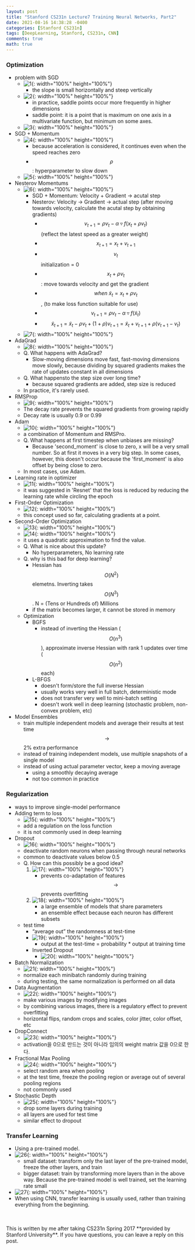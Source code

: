 ```yaml
---
layout: post
title: "Stanford CS231n Lecture7 Training Neural Networks, Part2"
date: 2021-08-16 14:38:28 -0400
categories: [Stanford CS231n]
tags: [DeepLearning, Stanford, CS231n, CNN]
comments: true
math: true
---
```


### Optimization
- problem with SGD
    - ![1](/images/cs231n/lec7/1.png){: width="100%" height="100%"}
        - the slope is small horizontally and steep vertically
    - ![2](/images/cs231n/lec7/2.png){: width="100%" height="100%"}
        - in practice, saddle points occur more frequently in higher dimensions
        - saddle point: it is a point that is maximum on one axis in a multivariate function, but minimum on some axes.
    - ![3](/images/cs231n/lec7/3.png){: width="100%" height="100%"}
- SGD + Momentum
    - ![4](/images/cs231n/lec7/4.png){: width="100%" height="100%"}
        - because acceleration is considered, it continues even when the speed reaches zero
        - $$\rho$$: hyperparameter to slow down
    - ![5](/images/cs231n/lec7/5.png){: width="100%" height="100%"} 
- Nesterov Momentums
    - ![6](/images/cs231n/lec7/6.png){: width="100%" height="100%"} 
        - SGD + Momentum: Velocity + Gradient -> acutal step
        - Nesterov: Velocity -> Gradient -> actual step (after moving towards velocity, calculate the acutal step by obtaining gradients)
            - $$v_{t+1} = \rho v_t - \alpha \triangledown f(x_t + \rho v_t)$$ (reflect the latest speed as a greater weight)
            - $$x_{t+1} = x_t + v_{t+1}$$
            - $$v_t$$ initialization = 0
            - $$x_t + \rho v_t$$: move towards velocity and get the gradient
            - $$when \ \tilde x_t = x_t + \rho v_t$$, (to make loss function suitable for use)
            - $$v_{t+1} = \rho v_t - \alpha \triangledown f(\tilde x_t)$$
            - $$\tilde x_{t+1} = \tilde x_t - \rho v_t + (1 + \rho) v_{t+1} = \tilde x_t + v_{t+1} + \rho(v_{t+1} - v_t)$$
    - ![7](/images/cs231n/lec7/7.png){: width="100%" height="100%"} 
- AdaGrad
    - ![8](/images/cs231n/lec7/8.png){: width="100%" height="100%"}
    - Q. What happens with AdaGrad?
        - Slow-moving dimensions move fast, fast-moving dimensions move slowly, because dividing by squared gradients makes the rate of updates constant in all dimensions 
    - Q. What happensto the step size over long time?
        - because squared gradients are added, step size is reduced
    - In practice, it's rarely used.
- RMSProp
    - ![9](/images/cs231n/lec7/9.png){: width="100%" height="100%"}
    -  The decay rate prevents the squared gradients from growing rapidly
    -  Decay rate is usually 0.9 or 0.99
- Adam
    - ![10](/images/cs231n/lec7/10.png){: width="100%" height="100%"}
    -  a combination of Momentum and RMSPro.
    -  Q. What happens at first timestep when unbiases are missing?
        - Because 'second_moment' is close to zero, x will be a very small number. So at first it moves in a very big step. In some cases, however, this doesn't occur because the 'first_moment' is also offset by being close to zero.
    - In most cases, use Adam. 
- Learning rate in optimizer
    - ![11](/images/cs231n/lec7/11.png){: width="100%" height="100%"}
    -  it was suggested in 'Resnet' that the loss is reduced by reducing the learning rate while circling the epoch
-  First-Order Optimization
    - ![12](/images/cs231n/lec7/12.png){: width="100%" height="100%"}
    - this concept used so far, calculating gradients at a point.
-  Second-Order Optimization
    - ![13](/images/cs231n/lec7/13.png){: width="100%" height="100%"}
    - ![14](/images/cs231n/lec7/14.png){: width="100%" height="100%"}
    - it uses a quadratic approximation to find the value.
    - Q. What is nice about this update?
        - No hyperparameters, No learning rate
    - Q. why is this bad for deep learning?
        - Hessian has $$O(N^2)$$ elemetns. Inverting takes $$O(N^3)$$. N = (Tens or Hundreds of) Millions
        - if the matrix becomes larger, it cannot be stored in memory
    - Optimization
        - BGFS
            - instead of inverting the Hessian ($$O(n^3)$$), approximate inverse Hessian with rank 1 updates over time ($$O(n^2)$$ each) 
        - L-BFGS
            - doesn't form/store the full inverse Hessian
            - usually works very well in full batch, deterministic mode
            - does not transfer very well to mini-batch setting
            - doesn't work well in deep learning (stochastic problem, non-convex problem, etc)
- Model Ensembles
    - train multiple independent models and average their results at test time $$\rightarrow$$ 2% extra performance
    - instead of training independent models, use multiple snapshots of a single model
    - instead of using actual parameter vector, keep a moving average
        - using a smoothly decaying average 
        - not too common in practice

### Regularization
- ways to improve single-model performance
- Adding term to loss
    - ![15](/images/cs231n/lec7/15.png){: width="100%" height="100%"}
    - add a regulation on the loss function
    - it is not commonly used in deep learning
- Dropout
    - ![16](/images/cs231n/lec7/16.png){: width="100%" height="100%"} 
    - deactivate random neurons when passing through neural networks
    - common to deactivate values below 0.5
    - Q. How can this possibly be a good idea?
        1. ![17](/images/cs231n/lec7/17.png){: width="100%" height="100%"} 
            - prevents co-adaptation of features $$\rightarrow$$ prevents overfitting
        2. ![18](/images/cs231n/lec7/18.png){: width="100%" height="100%"}         
            - a large ensemble of models that share parameters
            - an ensemble effect because each neuron has different subsets
    - test time
        -  “average out” the randomness at test-time
        -  ![19](/images/cs231n/lec7/19.png){: width="100%" height="100%"}
            - output at the test-time = probability * output at training time
        - Inverted Dropout
            - ![20](/images/cs231n/lec7/20.png){: width="100%" height="100%"}
- Batch Normalization
    - ![21](/images/cs231n/lec7/21.png){: width="100%" height="100%"}
    - normalize each minibatch randomly during training
    - during testing, the same normalization is performed on all data
- Data Augmentation
    - ![22](/images/cs231n/lec7/22.png){: width="100%" height="100%"}
    - make various images by modifying images
    - by combining various images, there is a regulatory effect to prevent overfitting
    - horizontal flips, random crops and scales, color jitter, color offset, etc
- DropConnect
    - ![23](/images/cs231n/lec7/23.png){: width="100%" height="100%"} 
    - activation을 0으로 만드는 것이 아니라 임의의 weight matrix 값을 0으로 한다.
- Fractional Max Pooling
    - ![24](/images/cs231n/lec7/24.png){: width="100%" height="100%"}
    - select random area when pooling
    - at the test time, freeze the pooling region or average out of several pooling regions
    - not commonly used
- Stochastic Depth
    - ![25](/images/cs231n/lec7/25.png){: width="100%" height="100%"}
    - drop some layers during training
    - all layers are used for test time
    - similar effect to dropout

### Transfer Learning
- Using a pre-trained model.
- ![26](/images/cs231n/lec7/26.png){: width="100%" height="100%"}
    - small dataset: transform only the last layer of the pre-trained model, freeze the other layers, and train
    - bigger dataset: train by transforming more layers than in the above way. Because the pre-trained model is well trained, set the learning rate small
- ![27](/images/cs231n/lec7/27.png){: width="100%" height="100%"}
- When using CNN, transfer learning is usually used, rather than training everything from the beginning.

<br/>
<br/>
This is written by me after taking CS231n Spring 2017 **provided by Stanford University**.
If you have questions, you can leave a reply on this post.